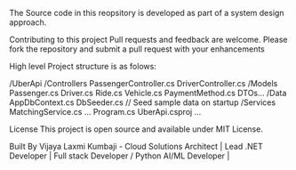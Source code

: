 The Source code in this reopsitory is developed as part of a system design approach.





Contributing to this project Pull requests and feedback are welcome. Please fork the repository and submit a pull request with your enhancements

High level Project structure is as folows: 

/UberApi
  /Controllers
    PassengerController.cs
    DriverController.cs
  /Models
    Passenger.cs
    Driver.cs
    Ride.cs
    Vehicle.cs
    PaymentMethod.cs
    DTOs...
  /Data
    AppDbContext.cs
    DbSeeder.cs      // Seed sample data on startup
  /Services
    MatchingService.cs
    ...
  Program.cs
  UberApi.csproj
  ...


License This project is open source and available under MIT License.

Built By Vijaya Laxmi Kumbaji - Cloud Solutions Architect | Lead .NET Developer | Full stack Developer / Python AI/ML Developer |
